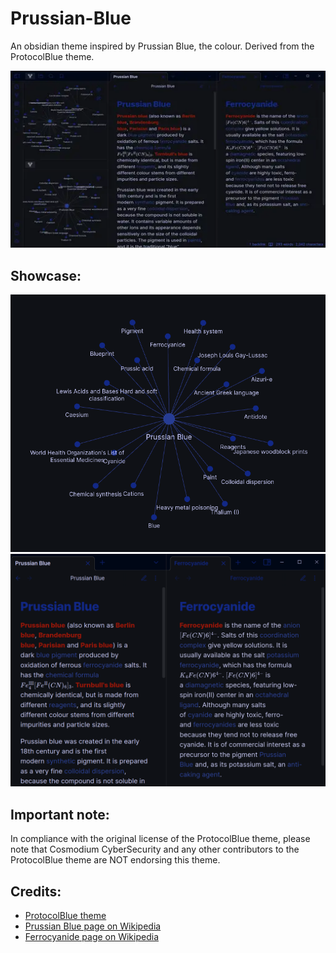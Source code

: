 # Prussian-Blue
An obsidian theme inspired by Prussian Blue, the colour. Derived from the ProtocolBlue theme.

![Prussian Blue thumbnail](assets/thumbnail.png)

## Showcase:

![image1](assets/image1.png)
![image2](assets/image2.png)

## Important note:
In compliance with the original license of the ProtocolBlue theme, please note that Cosmodium CyberSecurity and any other contributors to the ProtocolBlue theme are NOT endorsing this theme.

## Credits:
- [ProtocolBlue theme](https://github.com/PrettyBoyCosmo/ProtocolBlue)
- [Prussian Blue page on Wikipedia](https://en.wikipedia.org/wiki/Prussian_blue)
- [Ferrocyanide page on Wikipedia](https://en.wikipedia.org/wiki/Ferrocyanide)
